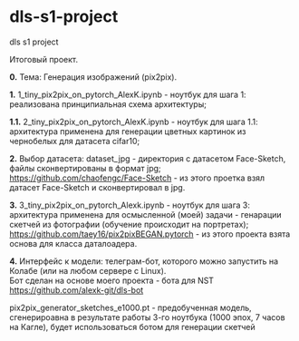 # dls-s1-project
dls s1 project

Итоговый проект.

**0.** Тема: Генерация изображений (pix2pix).

**1.** 1_tiny_pix2pix_on_pytorch_AlexK.ipynb - ноутбук для шага 1: реализована принципиальная схема архитектуры;

**1.1.** 2_tiny_pix2pix_on_pytorch_AlexK.ipynb - ноутбук для шага 1.1: архитектура применена для генерации цветных картинок из чернобелых для датасета cifar10;

**2.** Выбор датасета: dataset_jpg - директория с датасетом Face-Sketch, файлы сконвертированы в формат jpg;  
https://github.com/chaofengc/Face-Sketch - из этого проетка взял датасет Face-Sketch и сконвертировал в jpg.

**3.** 3_tiny_pix2pix_on_pytorch_Alexk.ipynb - ноутбук для шага 3: архитектура применена для осмысленной (моей) задачи - генарации скетчей из фотографии (обучение происходит на портретах);  
https://github.com/taey16/pix2pixBEGAN.pytorch - из этого проекта взята основа для класса даталоадера.

**4.** Интерфейс к модели: телеграм-бот, которого можно запустить на Колабе (или на любом сервере с Linux).  
Бот сделан на основе моего проекта - бота для NST https://github.com/alexk-git/dls-bot 

pix2pix_generator_sketches_e1000.pt - предобученная модель, сгенерироавна в результате работы 3-го ноутбука (1000 эпох, 7 часов на Кагле), будет использоваться ботом для генерации скетчей


